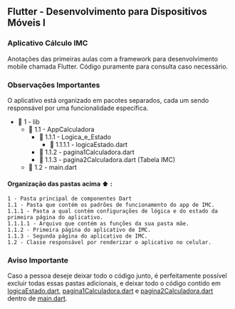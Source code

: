 ## Flutter - Desenvolvimento para Dispositivos Móveis I
### Aplicativo Cálculo IMC

Anotações das primeiras aulas com a framework para desenvolvimento mobile chamada Flutter. Código puramente para consulta caso necessário.

### Observações Importantes

O aplicativo está organizado em pacotes separados, cada um sendo responsável por uma funcionalidade específica. 

- 📁 1 - lib
    - 📁 1.1 - AppCalculadora
        - 📁 1.1.1 - Logica_e_Estado
            - 📜 1.1.1.1 - logicaEstado.dart 
        - 📜 1.1.2 - pagina1Calculadora.dart
        - 📜 1.1.3 - pagina2Calculadora.dart (Tabela IMC) 
    - 📜 1.2 - main.dart 

#### Organização das pastas acima ⬆️ :

    1 - Pasta principal de componentes Dart
    1.1 - Pasta que contém os padrões de funcionamento do app de IMC.
    1.1.1 - Pasta a qual contém configurações de lógica e do estado da primeira página do aplicativo.
    1.1.1.1 - Arquivo que contém as funções da sua pasta mãe. 
    1.1.2 - Primeira página do aplicativo de IMC.
    1.1.3 - Segunda página do aplicativo de IMC.
    1.2 - Classe responsável por renderizar o aplicativo no celular.

### Aviso Importante

Caso a pessoa deseje deixar todo o código junto, é perfeitamente possível excluir todas essas pastas adicionais, e deixar todo o código contido em [logicaEstado.dart](https://github.com/2504Guimaraes/Desenvolvimento-Mobile-IMC/blob/master/lib/AppCalculadora/Logica_e_Estado/logicaEstado.dart), [pagina1Calculadora.dart](https://github.com/2504Guimaraes/Desenvolvimento-Mobile-IMC/blob/master/lib/AppCalculadora/pagina1Calculadora.dart) e [pagina2Calculadora.dart](https://github.com/2504Guimaraes/Desenvolvimento-Mobile-IMC/blob/master/lib/AppCalculadora/pagina2Calculadora.dart) dentro de [main.dart](https://github.com/2504Guimaraes/Desenvolvimento-Mobile-IMC/blob/master/lib/main.dart).